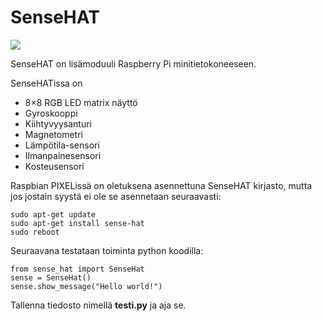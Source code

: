 # SenseHAT

![](https://aolappia.github.io/raspberry-pi/images/005/Sense-HAT-web.jpg)

SenseHAT on lisämoduuli Raspberry Pi minitietokoneeseen.

SenseHATissa on

- 8×8 RGB LED matrix näyttö
- Gyroskooppi
- Kiihtyvyysanturi
- Magnetometri
- Lämpötila-sensori
- Ilmanpainesensori
- Kosteusensori

Raspbian PIXELissä on oletuksena asennettuna SenseHAT kirjasto, mutta jos jostain syystä ei ole se asennetaan seuraavasti:

```
sudo apt-get update
sudo apt-get install sense-hat
sudo reboot
```

Seuraavana testataan toiminta python koodilla:

```
from sense_hat import SenseHat
sense = SenseHat()
sense.show_message("Hello world!")
```

Tallenna tiedosto nimellä **testi.py** ja aja se.
